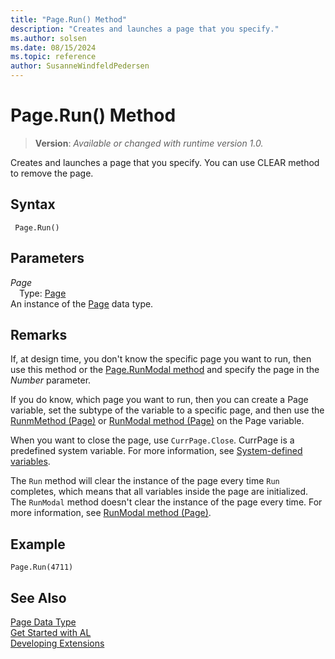 ```yaml
---
title: "Page.Run() Method"
description: "Creates and launches a page that you specify."
ms.author: solsen
ms.date: 08/15/2024
ms.topic: reference
author: SusanneWindfeldPedersen
---
```

[//]: # (START>DO_NOT_EDIT)
[//]: # (IMPORTANT:Do not edit any of the content between here and the END>DO_NOT_EDIT.)
[//]: # (Any modifications should be made in the .xml files in the ModernDev repo.)
# Page.Run() Method
> **Version**: _Available or changed with runtime version 1.0._

Creates and launches a page that you specify. You can use CLEAR method to remove the page.


## Syntax
```AL
 Page.Run()
```
## Parameters
*Page*  
&emsp;Type: [Page](page-data-type.md)  
An instance of the [Page](page-data-type.md) data type.  


[//]: # (IMPORTANT: END>DO_NOT_EDIT)

## Remarks

If, at design time, you don't know the specific page you want to run, then use this method or the [Page.RunModal method](page-runmodal--method.md) and specify the page in the *Number* parameter.  

If you do know, which page you want to run, then you can create a Page variable, set the subtype of the variable to a specific page, and then use the [RunmMethod \(Page\)](page-run--method.md) or [RunModal method \(Page\)](page-runmodal--method.md) on the Page variable.  

When you want to close the page, use `CurrPage.Close`. CurrPage is a predefined system variable. For more information, see [System-defined variables](../../devenv-system-defined-variables.md).  

The `Run` method will clear the instance of the page every time `Run` completes, which means that all variables inside the page are initialized. The `RunModal` method doesn't clear the instance of the page every time. For more information, see [RunModal method \(Page\)](page-runmodal--method.md).

## Example  

```al
Page.Run(4711)
```  
  
## See Also
[Page Data Type](page-data-type.md)  
[Get Started with AL](../../devenv-get-started.md)  
[Developing Extensions](../../devenv-dev-overview.md)
